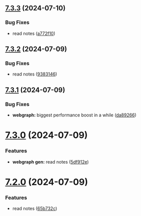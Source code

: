 ## [7.3.3](https://github.com/Torwent/SRL-T/compare/v7.3.2...v7.3.3) (2024-07-10)


### Bug Fixes

* read notes ([a772f10](https://github.com/Torwent/SRL-T/commit/a772f103b1f3d756fd61920ea46665d23963ffa2))



## [7.3.2](https://github.com/Torwent/SRL-T/compare/v7.3.1...v7.3.2) (2024-07-09)


### Bug Fixes

* read notes ([9383146](https://github.com/Torwent/SRL-T/commit/93831467742014154e208ea6c3d4f89e3b1c80c3))



## [7.3.1](https://github.com/Torwent/SRL-T/compare/v7.3.0...v7.3.1) (2024-07-09)


### Bug Fixes

* **webgraph:** biggest performance boost in a while ([da89266](https://github.com/Torwent/SRL-T/commit/da892662db44e71b0d6a124db286d948a1a9ccd1))



# [7.3.0](https://github.com/Torwent/SRL-T/compare/v7.2.0...v7.3.0) (2024-07-09)


### Features

* **webgraph gen:** read notes ([5df912e](https://github.com/Torwent/SRL-T/commit/5df912eb8104c99c72b245b4806c78541f817887))



# [7.2.0](https://github.com/Torwent/SRL-T/compare/v7.1.3...v7.2.0) (2024-07-09)


### Features

* read notes ([65b732c](https://github.com/Torwent/SRL-T/commit/65b732c36f6095cb1c7a6a12e0e1c107014c075d))



